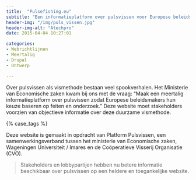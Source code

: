 ```yaml
---
title:  "Pulsefishing.eu"
subtitle: "Een informatieplatform over pulsvissen voor Europese beleidsmakers"
header-img: "/img/puls_vissen.jpg"
header-img-alt: "Atechpro"
date: 2015-04-04 10:27:01

categories: 
- Webrichtlijnen
- Meertalig
- Drupal
- Ontwerp

---
```


Over pulsvissen als vismethode bestaan veel spookverhalen. Het Ministerie van Economische zaken kwam bij ons met de vraag: “Maak een meertalig informatieplatform over pulsvissen zodat Europese beleidsmakers hun keuze baseren op feiten en onderzoek.” Deze website moet stakeholders voorzien van objectieve informatie over deze duurzame vismethode.

{% case_tags %}

Deze website is gemaakt in opdracht van Platform Pulsvissen, een samenwerkingsverband tussen het ministerie van Economische zaken, Wageningen Universiteit / Imares en de Coöperatieve Visserij Organisatie (CVO).

> Stakeholders en lobbypartijen hebben nu betere informatie beschikbaar over pulsvissen op een heldere en toegankelijke website.
